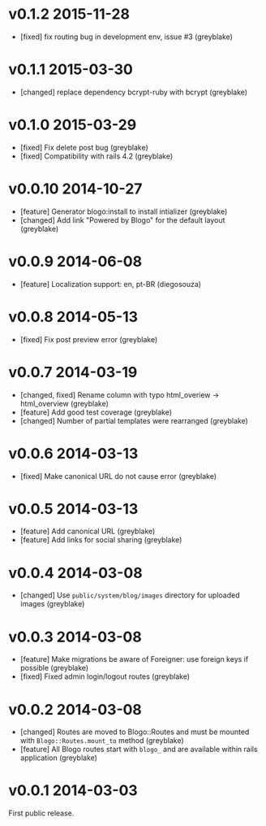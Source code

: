 # v0.1.2 2015-11-28

* [fixed] fix routing bug in development env, issue #3 (greyblake)

# v0.1.1 2015-03-30

* [changed] replace dependency bcrypt-ruby with bcrypt (greyblake)

# v0.1.0 2015-03-29

* [fixed] Fix delete post bug (greyblake)
* [fixed] Compatibility with rails 4.2 (greyblake)

# v0.0.10 2014-10-27

* [feature] Generator blogo:install to install intializer (greyblake)
* [changed] Add link "Powered by Blogo" for the default layout (greyblake)

# v0.0.9 2014-06-08

* [feature] Localization support: en, pt-BR (diegosouza)

# v0.0.8 2014-05-13

* [fixed] Fix post preview error (greyblake)

# v0.0.7 2014-03-19

* [changed, fixed] Rename column with typo html_overiew -> html_overview (greyblake)
* [feature] Add good test coverage (greyblake)
* [changed] Number of partial templates were rearranged (greyblake)

# v0.0.6 2014-03-13

* [fixed] Make canonical URL do not cause error (greyblake)

# v0.0.5 2014-03-13

* [feature] Add canonical URL (greyblake)
* [feature] Add links for social sharing (greyblake)

# v0.0.4 2014-03-08

* [changed] Use `public/system/blog/images` directory for uploaded images (greyblake)

# v0.0.3 2014-03-08

* [feature] Make migrations be aware of Foreigner: use foreign keys if possible (greyblake)
* [fixed] Fixed admin login/logout routes (greyblake)


# v0.0.2 2014-03-08

* [changed] Routes are moved to Blogo::Routes and must be mounted with `Blogo::Routes.mount_to` method (greyblake)
* [feature] All Blogo routes start with `blogo_` and are available within rails application (greyblake)


# v0.0.1 2014-03-03

First public release.
